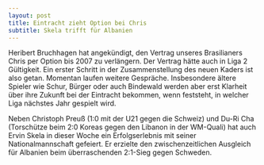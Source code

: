 ```yaml
---
layout: post
title: Eintracht zieht Option bei Chris
subtitle: Skela trifft für Albanien
---
```


Heribert Bruchhagen hat angekündigt, den Vertrag unseres Brasilianers Chris per Option bis 2007 zu verlängern. Der Vertrag hätte auch in Liga 2 Gültigkeit. Ein erster Schritt in der Zusammenstellung des neuen Kaders ist also getan. Momentan laufen weitere Gespräche. Insbesondere ältere Spieler wie Schur, Bürger oder auch Bindewald werden aber erst Klarheit über ihre Zukunft bei der Eintracht bekommen, wenn feststeht, in welcher Liga nächstes Jahr gespielt wird.

Neben Christoph Preuß (1:0 mit der U21 gegen die Schweiz) und Du-Ri Cha (Torschütze beim 2:0 Koreas gegen den Libanon in der WM-Quali) hat auch Ervin Skela in dieser Woche ein Erfolgserlebnis mit seiner Nationalmannschaft gefeiert. Er erzielte den zwischenzeitlichen Ausgleich für Albanien beim überraschenden 2:1-Sieg gegen Schweden.
